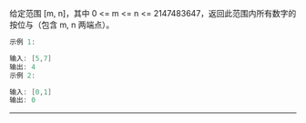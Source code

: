 给定范围 [m, n]，其中 0 <= m <= n <= 2147483647，返回此范围内所有数字的按位与（包含 m, n 两端点）。

```cpp
示例 1: 

输入: [5,7]
输出: 4
示例 2:

输入: [0,1]
输出: 0
```

---


